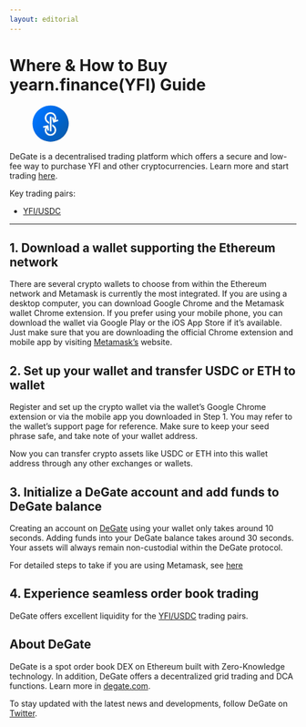 ```yaml
---
layout: editorial
---
```


# Where & How to Buy yearn.finance(YFI) Guide

<figure><img src="../.gitbook/assets/yfi_0x0bc529c00c6401aef6d220be8c6ea1667f6ad93e1695771191598.jpg" alt="YFI" width="64" style="border-radius: 50%;"><figcaption></figcaption></figure>

DeGate is a decentralised trading platform which offers a secure and low-fee way to purchase YFI and other cryptocurrencies. Learn more and start trading [here](https://app.degate.com/trade/USDC/0x0bc529c00c6401aef6d220be8c6ea1667f6ad93e?utm_source=howtobuy).&#x20;

Key trading pairs:

* [YFI/USDC](https://app.degate.com/trade/USDC/0x0bc529c00c6401aef6d220be8c6ea1667f6ad93e?utm_source=howtobuy)

***

## 1. Download a wallet supporting the Ethereum network

There are several crypto wallets to choose from within the Ethereum network and Metamask is currently the most integrated. If you are using a desktop computer, you can download Google Chrome and the Metamask wallet Chrome extension. If you prefer using your mobile phone, you can download the wallet via Google Play or the iOS App Store if it’s available. Just make sure that you are downloading the official Chrome extension and mobile app by visiting [Metamask’s](https://metamask.io/) website.

## 2. Set up your wallet and transfer USDC or ETH to wallet

Register and set up the crypto wallet via the wallet’s Google Chrome extension or via the mobile app you downloaded in Step 1. You may refer to the wallet’s support page for reference. Make sure to keep your seed phrase safe, and take note of your wallet address.&#x20;

Now you can transfer crypto assets like USDC or ETH into this wallet address through any other exchanges or wallets.

## 3. Initialize a DeGate account and add funds to DeGate balance

Creating an account on [DeGate](https://app.degate.com/?utm_source=YFI_howtobuy) using your wallet only takes around 10 seconds. Adding funds into your DeGate balance takes around 30 seconds. Your assets will always remain non-custodial within the DeGate protocol.

For detailed steps to take if you are using Metamask, see [here](https://docs.degate.com/v/product_en/main-features/wallet-connectivity/metamask)

## 4. Experience seamless order book trading

DeGate offers excellent liquidity for the [YFI/USDC](https://app.degate.com/trade/USDC/0x0bc529c00c6401aef6d220be8c6ea1667f6ad93e?utm_source=howtobuy) trading pairs.&#x20;

## About DeGate

DeGate is a spot order book DEX on Ethereum built with Zero-Knowledge technology. In addition, DeGate offers a decentralized grid trading and DCA functions. Learn more in [degate.com](https://degate.com/?utm_source=YFI_howtobuy).

To stay updated with the latest news and developments, follow DeGate on [Twitter](https://twitter.com/degatedex).
